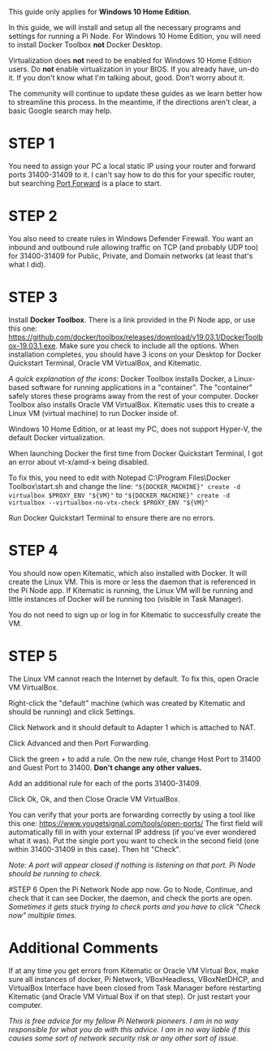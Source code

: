 This guide only applies for **Windows 10 Home Edition**.

In this guide, we will install and setup all the necessary programs and settings for running a Pi Node. For Windows 10 Home Edition, you will need to install Docker Toolbox **not** Docker Desktop.

Virtualization does **not** need to be enabled for Windows 10 Home Edition users. Do **not** enable virtualization in your BIOS. If you already have, un-do it. If you don't know what I'm talking about, good. Don't worry about it.

The community will continue to update these guides as we learn better how to streamline this process. In the meantime, if the directions aren't clear, a basic Google search may help.

# STEP 1
You need to assign your PC a local static IP using your router and forward ports 31400-31409 to it. I can't say how to do this for your specific router, but searching 
[Port Forward](https://www.portforward.com "Port Forward") is a place to start.

# STEP 2
You also need to create rules in Windows Defender Firewall. You want an inbound and outbound rule allowing traffic on TCP (and probably UDP too) for 31400-31409 for Public, Private, and Domain networks (at least that's what I did).

# STEP 3
Install **Docker Toolbox**. There is a link provided in the Pi Node app, or use this one: <https://github.com/docker/toolbox/releases/download/v19.03.1/DockerToolbox-19.03.1.exe>. Make sure you check to include all the options. When installation completes, you should have 3 icons on your Desktop for Docker Quickstart Terminal, Oracle VM VirtualBox, and Kitematic.

*A quick explanation of the icons:*
Docker Toolbox installs Docker, a Linux-based software for running applications in a "container". The "container" safely stores these programs away from the rest of your computer. Docker Toolbox also installs Oracle VM VirtualBox. Kitematic uses this to create a Linux VM (virtual machine) to run Docker inside of.

Windows 10 Home Edition, or at least my PC, does not support Hyper-V, the default Docker virtualization.

When launching Docker the first time from Docker Quickstart Terminal, I got an error about vt-x/amd-x being disabled.

To fix this, you need to edit with Notepad C:\Program Files\Docker Toolbox\start.sh and change the line:
```"${DOCKER_MACHINE}" create -d virtualbox $PROXY_ENV "${VM}"```
to
```"${DOCKER_MACHINE}" create -d virtualbox --virtualbox-no-vtx-check $PROXY_ENV "${VM}"```

Run Docker Quickstart Terminal to ensure there are no errors.

# STEP 4
You should now open Kitematic, which also installed with Docker. It will create the Linux VM. This is more or less the daemon that is referenced in the Pi Node app. If Kitematic is running, the Linux VM will be running and little instances of Docker will be running too (visible in Task Manager).

You do not need to sign up or log in for Kitematic to successfully create the VM.

# STEP 5
The Linux VM cannot reach the Internet by default. To fix this, open Oracle VM VirtualBox.

Right-click the "default" machine (which was created by Kitematic and should be running) and click Settings.

Click Network and it should default to Adapter 1 which is attached to NAT.

Click Advanced and then Port Forwarding.

Click the green + to add a rule. On the new rule, change Host Port to 31400 and Guest Port to 31400.
**Don't change any other values.**

Add an additional rule for each of the ports 31400-31409.

Click Ok, Ok, and then Close Oracle VM VirtualBox.

You can verify that your ports are forwarding correctly by using a tool like this one: <https://www.yougetsignal.com/tools/open-ports/>
The first field will automatically fill in with your external IP address (if you've ever wondered what it was). Put the single port you want to check in the second field (one within 31400-31409 in this case). Then hit "Check".

*Note: A port will appear closed if nothing is listening on that port. Pi Node should be running to check.*

#STEP 6
Open the Pi Network Node app now. Go to Node, Continue, and check that it can see Docker, the daemon, and check the ports are open.
*Sometimes it gets stuck trying to check ports and you have to click "Check now" multiple times.*

# Additional Comments
If at any time you get errors from Kitematic or Oracle VM Virtual Box, make sure all instances of docker, Pi Network, VBoxHeadless, VBoxNetDHCP, and VirtualBox Interface have been closed from Task Manager before restarting Kitematic (and Oracle VM Virtual Box if on that step). Or just restart your computer.

*This is free advice for my fellow Pi Network pioneers. I am in no way responsible for what you do with this advice. I am in no way liable if this causes some sort of network security risk or any other sort of issue.*